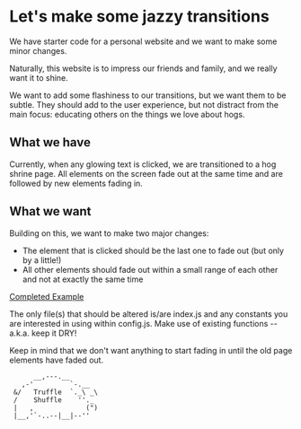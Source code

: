 # Let's make some jazzy transitions

We have starter code for a personal website and we want to make some minor changes.

Naturally, this website is to impress our friends and family, and we really want it to shine.

We want to add some flashiness to our transitions, but we want them to be subtle. They should add to the user experience, but not distract from the main focus: educating others on the things we love about hogs.


## What we have
Currently, when any glowing text is clicked, we are transitioned to a hog shrine page. All elements on the screen fade out at the same time and are followed by new elements fading in.

## What we want
Building on this, we want to make two major changes:
- The element that is clicked should be the last one to fade out (but only by a little!)
- All other elements should fade out within a small range of each other and not at exactly the same time

[Completed Example](https://danielseehausen.github.io/transition-animations/)

The only file(s) that should be altered is/are index.js and any constants you are interested in using within config.js. Make use of existing functions -- a.k.a. keep it DRY!

Keep in mind that we don't want anything to start fading in until the old page elements have faded out.
```
      __,---.__
   ,-'         `-.__
 &/   Truffle  `._\ _\
 /    Shuffle    ''._
 |   ,             (")
 |__,'`-..--|__|--''
```
